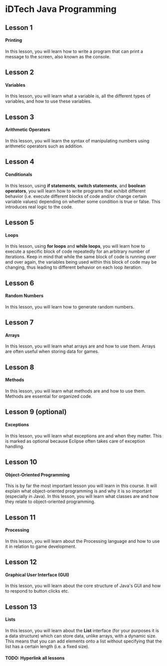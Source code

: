 # iDTech Java Programming

## Lesson 1

#### Printing

In this lesson, you will learn how to write a program that can print a message to the screen, also known as the console.

## Lesson 2

#### Variables

In this lesson, you will learn what a variable is, all the different types of variables, and how to use these variables.

## Lesson 3

#### Arithmetic Operators

In this lesson, you will learn the syntax of manipulating numbers using arithmetic operators such as addition.

## Lesson 4

#### Conditionals

In this lesson, using **if statements**, **switch statements**, and **boolean operators**, you will learn how to write programs that exhibit different behavior (i.e. execute different blocks of code and/or change certain variable values) depending on whether some condition is true or false. This introduces real logic to the code.

## Lesson 5

#### Loops

In this lesson, using **for loops** and **while loops**, you will learn how to execute a specific block of code repeatedly for an arbitrary number of iterations. Keep in mind that while the same block of code is running over and over again, the variables being used within this block of code may be changing, thus leading to different behavior on each loop iteration.

## Lesson 6

#### Random Numbers

In this lesson, you will learn how to generate random numbers.

## Lesson 7

#### Arrays

In this lesson, you will learn what arrays are and how to use them. Arrays are often useful when storing data for games.

## Lesson 8

#### Methods

In this lesson, you will learn what methods are and how to use them. Methods are essential for organized code.

## Lesson 9 (optional)

#### Exceptions

In this lesson, you will learn what exceptions are and when they matter. This is marked as optional because Eclipse often takes care of exception handling.

## Lesson 10

#### Object-Oriented Programming

This is by far the most important lesson you will learn in this course. It will explain what object-oriented programming is and why it is so important (especially in Java). In this lesson, you will learn what classes are and how they relate to object-oriented programming.

## Lesson 11

#### Processing

In this lesson, you will learn about the Processing language and how to use it in relation to game development.

## Lesson 12

#### Graphical User Interface (GUI)

In this lesson, you will learn about the core structure of Java's GUI and how to respond to button clicks etc.

## Lesson 13

#### Lists

In this lesson, you will learn about the **List** interface (for your purposes it is a data structure) which can store data, unlike arrays, with a dynamic size. This means that you can add elements onto a list without specifying that the list has a certain length (i.e. a fixed size).

#### TODO: Hyperlink all lessons
